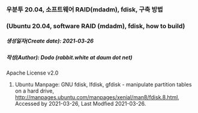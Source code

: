 ### 우분투 20.04, 소프트웨어 RAID(mdadm), fdisk, 구축 방법
### (Ubuntu 20.04, software RAID (mdadm), fdisk, how to build)

##### 생성일자(Create date): 2021-03-26
##### 작성(Author): Dodo (rabbit.white at daum dot net)
Apache License v2.0

1. Ubuntu Manpage: GNU fdisk, lfdisk, gfdisk - manipulate partition tables on a hard drive, http://manpages.ubuntu.com/manpages/xenial/man8/fdisk.8.html, Accessed by 2021-03-26, Last Modfied 2021-03-26.
